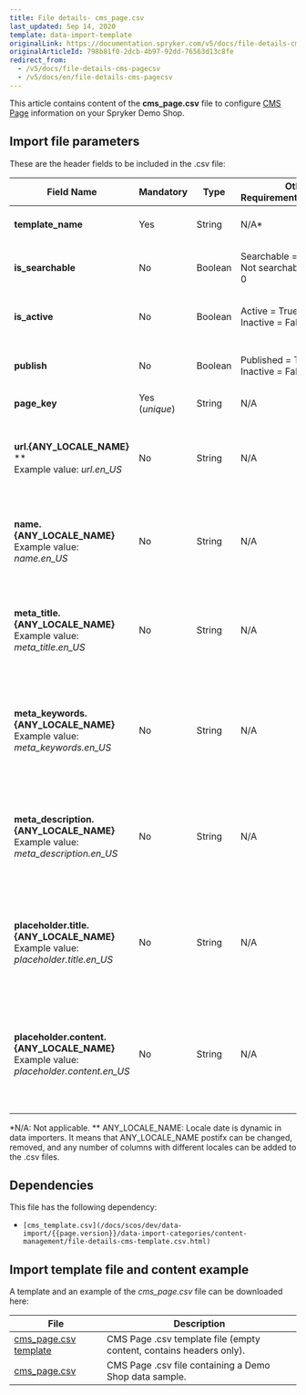 ```yaml
---
title: File details- cms_page.csv
last_updated: Sep 14, 2020
template: data-import-template
originalLink: https://documentation.spryker.com/v5/docs/file-details-cms-pagecsv
originalArticleId: 798b81f0-2dcb-4b97-92dd-76563d13c8fe
redirect_from:
  - /v5/docs/file-details-cms-pagecsv
  - /v5/docs/en/file-details-cms-pagecsv
---
```


This article contains content of the **cms_page.csv** file to configure [CMS Page](/docs/scos/user/features/{{page.version}}/cms-feature-overview/cms-pages-overview.html) information on your Spryker Demo Shop.

## Import file parameters 
These are the header fields to be included in the .csv file:

| Field Name | Mandatory | Type | Other Requirements/Comments | Description |
| --- | --- | --- | --- | --- |
| **template_name** | Yes | String |N/A* | Name of the page template. |
| **is_searchable** | No | Boolean |Searchable = True = 1<br>Not searchable = False = 0 | Indicates if the page is searchable or not. |
| **is_active** | No | Boolean |Active = True = 1<br>Inactive = False = 0 | Indicates if the page is active or not. |
| **publish** | No | Boolean |Published = True = 1<br>Inactive = False = 0 | Indicates if the page is published or not. |
| **page_key** | Yes (*unique*) | String |N/A | Identifier of the page. |
| **url.{ANY_LOCALE_NAME}** **<br>Example value: *url.en_US* | No | String |N/A |  Page URL, translated into the specified locale (US for our example). |
| **name.{ANY_LOCALE_NAME}**<br>Example value: *name.en_US* | No | String |N/A |  Page name, translated into the specified locale (US for our example). |
| **meta_title.{ANY_LOCALE_NAME}**<br>Example value: *meta_title.en_US* | No | String |N/A |  Page meta data title, translated into the specified locale (US for our example). |
| **meta_keywords.{ANY_LOCALE_NAME}**<br>Example value: *meta_keywords.en_US* | No | String |N/A | Page meta data keywords, translated into the specified locale (US for our example). |
| **meta_description.{ANY_LOCALE_NAME}**<br>Example value: *meta_description.en_US* | No | String |N/A | Page meta data description, translated into the specified locale (US for our example). |
| **placeholder.title.{ANY_LOCALE_NAME}**<br>Example value: *placeholder.title.en_US* | No | String |N/A | Page placeholder to the title, translated into the specified locale (US for our example). |
| **placeholder.content.{ANY_LOCALE_NAME}**<br>Example value: *placeholder.content.en_US* | No | String |N/A | Page placeholder to the content, translated into the specified locale (US for our example). |
*N/A: Not applicable.
** ANY_LOCALE_NAME: Locale date is dynamic in data importers. It means that ANY_LOCALE_NAME postifx can be changed, removed, and any number of columns with different locales can be added to the .csv files.

## Dependencies

This file has the following dependency:
*     [cms_template.csv](/docs/scos/dev/data-import/{{page.version}}/data-import-categories/content-management/file-details-cms-template.csv.html)

## Import template file and content example
A template and an example of the *cms_page.csv*  file can be downloaded here:

| File | Description |
| --- | --- |
| [cms_page.csv template](https://spryker.s3.eu-central-1.amazonaws.com/docs/Developer+Guide/Back-End/Data+Manipulation/Data+Ingestion/Data+Import/Data+Import+Categories/Content+Management/Template+cms_page.csv) | CMS Page .csv template file (empty content, contains headers only). |
| [cms_page.csv](https://spryker.s3.eu-central-1.amazonaws.com/docs/Developer+Guide/Back-End/Data+Manipulation/Data+Ingestion/Data+Import/Data+Import+Categories/Content+Management/cms_page.csv) | CMS Page .csv file containing a Demo Shop data sample. |

